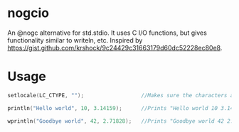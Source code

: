 # nogcio
An @nogc alternative for std.stdio.  It uses C I/O functions, but gives functionality similar to writeln, etc.  Inspired by https://gist.github.com/krshock/9c24429c31663179d60dc52228ec80e8.

# Usage
```D
setlocale(LC_CTYPE, "");                  //Makes sure the characters are printed correctly.

println("Hello world", 10, 3.14159);      //Prints "Hello world 10 3.14159" to stdout and appends a newline character.

wprintln("Goodbye world", 42, 2.71828);   //Prints "Goodbye world 42 2.71828" to stdout in dchar form and appends a newline character.
```
